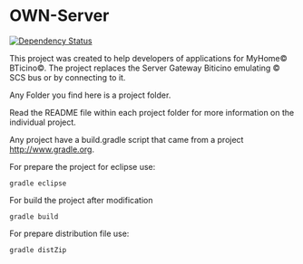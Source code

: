 OWN-Server
==========
[![Dependency Status](https://david-dm.org/ilsaul/OWN-Server.svg)](https://david-dm.org/ilsaul/OWN-Server)

This project was created to help developers of applications for MyHome© BTicino©. The project replaces the Server Gateway Biticino emulating © SCS bus or by connecting to it.

Any Folder you find here is a project folder.

Read the README file within each project folder for more information on the individual project.

Any project have a build.gradle script that came from a project http://www.gradle.org.

For prepare the project for eclipse use:

    gradle eclipse

For build the project after modification

    gradle build

For prepare distribution file use:

    gradle distZip


